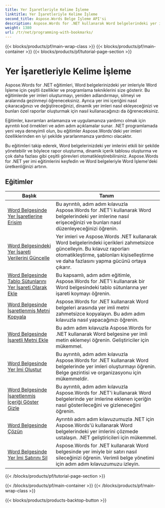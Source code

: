 ```yaml
---
title: Yer İşaretleriyle Kelime İşleme
linktitle: Yer İşaretleriyle Kelime İşleme
second_title: Aspose.Words Belge İşleme API'si
description: Aspose.Words for .NET kullanarak Word belgelerindeki yer imlerini nasıl düzenleyeceğinizi öğrenin. Eğitimler, bir Word belgesinde yer imleri oluşturma, erişme ve düzenleme adımlarında size yol gösterir.
weight: 1380
url: /tr/net/programming-with-bookmarks/
---
```


{{< blocks/products/pf/main-wrap-class >}}
{{< blocks/products/pf/main-container >}}
{{< blocks/products/pf/tutorial-page-section >}}

# Yer İşaretleriyle Kelime İşleme


Aspose.Words for .NET eğitimleri, Word belgelerinizdeki yer imleriyle Word İşleme için çeşitli özellikler ve programlama tekniklerini size gösterir. Bu eğitimlerde yer imleri oluşturmayı, yeniden adlandırmayı, silmeyi ve aralarında gezinmeyi öğreneceksiniz. Ayrıca yer imi içeriğini nasıl çıkaracağınızı ve değiştireceğinizi, dinamik yer imleri nasıl ekleyeceğinizi ve bunları özel raporlar oluşturmak için nasıl kullanacağınızı da öğreneceksiniz.

Eğitimler, kavramları anlamanıza ve uygulamanıza yardımcı olmak için ayrıntılı kod örnekleri ve adım adım açıklamalar sunar. .NET programlamada yeni veya deneyimli olun, bu eğitimler Aspose.Words'deki yer imleri özelliklerinden en iyi şekilde yararlanmanıza yardımcı olacaktır.

Bu eğitimleri takip ederek, Word belgelerinizdeki yer imlerini etkili bir şekilde yönetebilir ve böylece rapor oluşturma, dinamik içerik tablosu oluşturma ve çok daha fazlası gibi çeşitli görevleri otomatikleştirebilirsiniz. Aspose.Words for .NET yer imi eğitimlerini keşfedin ve Word belgeleriyle Word İşleme'deki üretkenliğinizi artırın.

 ## Eğitimler
| Başlık | Tanım |
| --- | --- |
| [Word Belgesinde Yer İşaretlerine Erişim](./access-bookmarks/) | Bu ayrıntılı, adım adım kılavuzla Aspose.Words for .NET'i kullanarak Word belgelerindeki yer imlerine nasıl erişeceğinizi ve bunları nasıl düzenleyeceğinizi öğrenin. |
| [Word Belgesindeki Yer İşareti Verilerini Güncelle](./update-bookmark-data/) | Yer imleri ve Aspose.Words .NET kullanarak Word belgelerindeki içerikleri zahmetsizce güncelleyin. Bu kılavuz raporları otomatikleştirme, şablonları kişiselleştirme ve daha fazlasını yapma gücünü ortaya çıkarır. |
| [Word Belgesinde Tablo Sütunlarını Yer İşareti Olarak Ekle](./bookmark-table-columns/) | Bu kapsamlı, adım adım eğitimle, Aspose.Words for .NET'i kullanarak bir Word belgesindeki tablo sütunlarına yer işareti koymayı öğrenin. |
| [Word Belgesinde İşaretlenmiş Metni Kopyala](./copy-bookmarked-text/) | Aspose.Words for .NET kullanarak Word belgeleri arasında yer imli metni zahmetsizce kopyalayın. Bu adım adım kılavuzla nasıl yapacağınızı öğrenin. |
| [Word Belgesinde İşaretli Metni Ekle](./append-bookmarked-text/) | Bu adım adım kılavuzla Aspose.Words for .NET kullanarak Word belgesine yer imli metin eklemeyi öğrenin. Geliştiriciler için mükemmel. |
| [Word Belgesinde Yer İmi Oluştur](./create-bookmark/) | Bu ayrıntılı, adım adım kılavuzla Aspose.Words for .NET kullanarak Word belgelerinde yer imleri oluşturmayı öğrenin. Belge gezintisi ve organizasyonu için mükemmeldir. |
| [Word Belgesinde İşaretlenmiş İçeriği Göster Gizle](./show-hide-bookmarked-content/) | Bu ayrıntılı, adım adım kılavuzla Aspose.Words for .NET'i kullanarak Word belgelerinde yer imlerine eklenen içeriğin nasıl gösterileceğini ve gizleneceğini öğrenin. |
| [Word Belgesinde Çözün](./untangle/) | Ayrıntılı adım adım kılavuzumuzla .NET için Aspose.Words'ü kullanarak Word belgelerindeki yer imlerini çözmede ustalaşın. .NET geliştiricileri için mükemmel. |
| [Word Belgesinde Yer İmi Satırını Sil](./delete-row-by-bookmark/) | Aspose.Words for .NET kullanarak Word belgesinde yer imiyle bir satırı nasıl sileceğinizi öğrenin. Verimli belge yönetimi için adım adım kılavuzumuzu izleyin. |
{{< /blocks/products/pf/tutorial-page-section >}}

{{< /blocks/products/pf/main-container >}}
{{< /blocks/products/pf/main-wrap-class >}}

{{< blocks/products/products-backtop-button >}}
